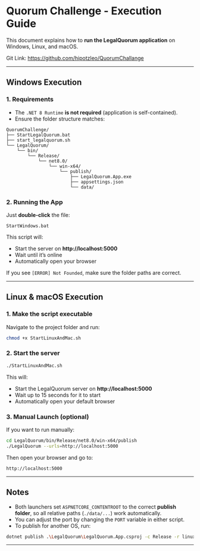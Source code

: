 ﻿# Quorum Challenge - Execution Guide

This document explains how to **run the LegalQuorum application** on Windows, Linux, and macOS.

Git Link: https://github.com/hipotzleo/QuorumChallange

---

## Windows Execution

### 1. Requirements
- The `.NET 8 Runtime` **is not required** (application is self-contained).
- Ensure the folder structure matches:

```
QuorumChallenge/
├── StartLegalQuorum.bat
├── start_legalquorum.sh
└── LegalQuorum/
    └── bin/
        └── Release/
            └── net8.0/
                └── win-x64/
                    └── publish/
                        ├── LegalQuorum.App.exe
                        ├── appsettings.json
                        └── data/
```

### 2. Running the App

Just **double-click** the file:

```
StartWindows.bat
```

This script will:
- Start the server on **http://localhost:5000**
- Wait until it’s online
- Automatically open your browser

If you see `[ERROR] Not Founded`, make sure the folder paths are correct.

---

## Linux & macOS Execution

### 1. Make the script executable

Navigate to the project folder and run:

```bash
chmod +x StartLinuxAndMac.sh
```

### 2. Start the server

```bash
./StartLinuxAndMac.sh
```

This will:
- Start the LegalQuorum server on **http://localhost:5000**
- Wait up to 15 seconds for it to start
- Automatically open your default browser

### 3. Manual Launch (optional)

If you want to run manually:

```bash
cd LegalQuorum/bin/Release/net8.0/win-x64/publish
./LegalQuorum --urls=http://localhost:5000
```

Then open your browser and go to:
```
http://localhost:5000
```

---

## Notes

- Both launchers set `ASPNETCORE_CONTENTROOT` to the correct **publish folder**,
  so all relative paths (`./data/...`) work automatically.
- You can adjust the port by changing the `PORT` variable in either script.
- To publish for another OS, run:

```bash
dotnet publish .\LegalQuorum\LegalQuorum.App.csproj -c Release -r linux-x64 -p:PublishSingleFile=true -p:UseAppHost=true --self-contained true
```

---

